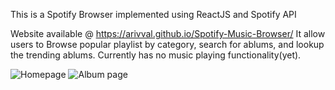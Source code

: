 This is a Spotify Browser implemented using ReactJS and Spotify API

Website available @ https://arivval.github.io/Spotify-Music-Browser/
It allow users to Browse popular playlist by category, search for ablums, and lookup the trending ablums.
Currently has no music playing functionality(yet).

![Homepage](https://i.imgur.com/uT3229W.jpg)
![Album page](https://i.imgur.com/jMo1wv2.png)
